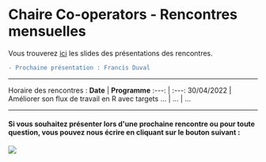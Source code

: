 # Chaire Co-operators - Rencontres mensuelles
Vous trouverez [ici](Slides/) les slides des présentations des rencontres.

```diff
- Prochaine présentation : Francis Duval
```

---
Horaire des rencontres :
**Date** | **Programme**
:---: | :---:
30/04/2022 | Améliorer son flux de travail en R avec targets
... | ... | ...

--- 

#### Si vous souhaitez présenter lors d'une prochaine rencontre ou pour toute question, vous pouvez nous écrire en cliquant sur le bouton suivant : 
<a href="mailto:michaelides.marie@courrier.uqam.ca,coulibaly.raissa@courrier.uqam.ca?
         cc=boucher.jean-philippe@uqam.ca
         &subject=Rencontres mensuelles de la Chaire.
         "><img src="https://img.shields.io/badge/gmail-%23DD0031.svg?&style=for-the-badge&logo=gmail&logoColor=white"/></a>
         
         
<!--- 1. <a href = "Marie_Michaelides:michaelides.marie@courrier.uqam.ca">Marie Michaelides</a>;
2. <a href = "Raissa_Coulibaly:coulibaly.raissa@courrier.uqam.ca">Raïssa Coulibaly</a>; --->

